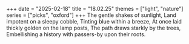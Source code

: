 +++
date = "2025-02-18"
title = "18.02.25"
themes = ["light", "nature"]
series = ["picks", "oxford"]
+++
The gentle shakes of sunlight,
Land impotent on a sleepy cobble,
Tinting blue within a breeze,
At once laid thickly golden on the lamp posts,
The path draws starkly by the trees,
Embellishing a history with passers-by upon their roots.
